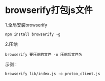 # browserify打包js文件

1.全局安装browserify
```
npm install browserify -g
```

2.压缩
```
browserify 要压缩的文件 -o 压缩后文件名
```

示例：
```
browserify lib/index.js -o protoo_client.js
```
